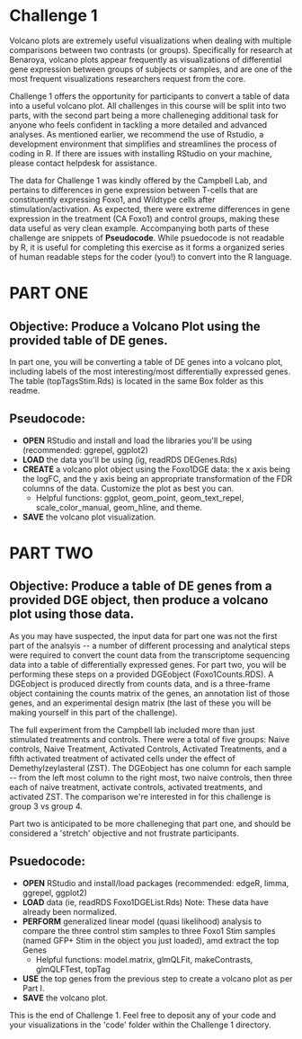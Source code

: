 # Challenge 1

Volcano plots are extremely useful visualizations when dealing with multiple comparisons between two contrasts (or groups). Specifically for research at Benaroya, volcano plots appear frequently as visualizations of differential gene expression between groups of subjects or samples, and are one of the most frequent visualizations researchers request from the core.


Challenge 1 offers the opportunity for participants to convert a table of data into a useful volcano plot. All challenges in this course will be split into two parts, with the second part being a more challeneging additional task for anyone who feels confident in tackling a more detailed and advanced analyses. As mentioned earlier, we recommend the use of Rstudio, a development environment that simplifies and streamlines the process of coding in R. If there are issues with installing RStudio on your machine, please contact helpdesk for assistance.


The data for Challenge 1 was kindly offered by the Campbell Lab, and pertains to differences in gene expression between T-cells that are constituently expressing Foxo1, and Wildtype cells after stimulation/activation. As expected, there were extreme differences in gene expression in the treatment (CA Foxo1) and control groups, making these data useful as very clean example. Accompanying both parts of these challenge are snippets of **Pseudocode**. While psuedocode is not readable by R, it is useful for completing this exercise as it forms a organized series of human readable steps for the coder (you!) to convert into the R language.


# PART ONE

## Objective: Produce a Volcano Plot using the provided table of DE genes.

In part one, you will be converting a table of DE genes into a volcano plot, including labels of the most interesting/most differentially expressed genes. The table (topTagsStim.Rds) is located in the same Box folder as this readme.


## Pseudocode:

- **OPEN** RStudio and install and load the libraries you'll be using (recommended: ggrepel, ggplot2)
- **LOAD** the data you'll be using (ig, readRDS DEGenes.Rds)
- **CREATE** a volcano plot object using the Foxo1DGE data: the x axis being the logFC, and the y axis being an appropriate transformation of the FDR columns of the data. Customize the plot as best you can.
    - Helpful functions: ggplot, geom_point, geom_text_repel, scale_color_manual, geom_hline, and theme.
- **SAVE** the volcano plot visualization.

# PART TWO

## Objective: Produce a table of DE genes from a provided DGE object, then produce a volcano plot using those data.

As you may have suspected, the input data for part one was not the first part of the analsyis -- a number of different processing and analytical steps were required to convert the count data from the transcriptome sequencing data into a table of differentially expressed genes. For part two, you will be performing these steps on a provided DGEobject (Foxo1Counts.RDS). A DGEobject is produced directly from counts data, and is a three-frame object containing the counts matrix of the genes, an annotation list of those genes, and an experimental design matrix (the last of these you will be making yourself in this part of the challenge). 

The full experiment from the Campbell lab included more than just stimulated treatments and controls. There were a total of five groups: Naive controls, Naive Treatment, Activated Controls, Activated Treatments, and a fifth activated treatment of activated cells under the effect of Demethylzeylasteral (ZST). The DGEobject has one column for each sample -- from the left most column to the right most, two naive controls, then three each of naive treatment, activate controls, activated treatments, and activated ZST. The comparison we're interested in for this challenge is group 3 vs group 4.

Part two is anticipated to be more challeneging that part one, and should be considered a 'stretch' objective and not frustrate participants.

## Psuedocode:

- **OPEN** RStudio and install/load packages (recommended: edgeR, limma, ggrepel, ggplot2)
- **LOAD** data (ie, readRDS Foxo1DGEList.Rds) Note: These data have already been normalized.
- **PERFORM** generalized linear model (quasi likelihood) analysis to compare the three control stim samples to three Foxo1 Stim samples (named GFP+ Stim in the object you just loaded), amd extract the top Genes
    - Helpful functions: model.matrix, glmQLFit, makeContrasts, glmQLFTest, topTag
- **USE** the top genes from the previous step to create a volcano plot as per Part I.
- **SAVE** the volcano plot.

This is the end of Challenge 1. Feel free to deposit any of your code and your visualizations in the 'code' folder within the Challenge 1 directory.

